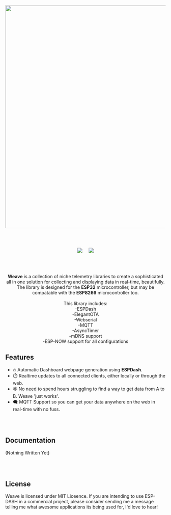 <p>
  <br/>
</p>
<p align="center"><img src="https://github.com/adojang/Weave/assets/48274045/09e9cbde-abff-4da5-b21c-b0c5e2647202" width="700"></p>
<br/>
<br/>

<p align="center">
<img src="https://img.shields.io/github/last-commit/adojang/Weave?style=for-the-badge" />
&nbsp;
&nbsp;
<img src="https://img.shields.io/github/license/adojang/Weave.svg?style=for-the-badge" />
</p>

<br/>
<br/>
<p align="center"><b>Weave</b> is a collection of niche telemetry libraries to create a sophisticated all in one solution for collecting and displaying data in real-time, beautifully. The library is designed for the <b>ESP32</b> microcontroller, but may be compatable with the <b>ESP8266</b> microcontroller too. 
  <br><br>This library includes:
  <br>-ESPDash
  <br>-ElegantOTA
  <br>-Webserial
  <br>-MQTT
  <br>-AsyncTimer
  <br>-mDNS support
  <br>-ESP-NOW support for all configurations
<br/>

<h2>Features</h2>

- 🔥 Automatic Dashboard webpage generation using **ESPDash**.
- ⏱️ Realtime updates to all connected clients, either locally or through the web.
- 🕸 No need to spend hours struggling to find a way to get data from A to B. Weave 'just works'.
- 🗨 MQTT Support so you can get your data anywhere on the web in real-time with no fuss.


<br/>
<br/>


<h2>Documentation</h2>
<p>(Nothing Written Yet)</p>

<br/>
<br/>


<h2>License</h2>

Weave is licensed under MIT Liceence. If you are intending to use ESP-DASH in a commercial project, please consider sending me a message telling me what awesome applications its being used for, I'd love to hear!

<br>
<br>
